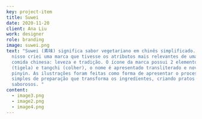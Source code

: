 ```yaml
---
key: project-item
title: Suwei
date: 2020-11-20
client: Ana Liu
work: designer
role: branding
image: suwei.png
text: "Suwei (素味) significa sabor vegetariano em chinês simplificado. Pensando
  nisso criei uma marca que tivesse os atributos mais relevantes de uma boa
  comida chinesa: leveza e tradição. O ícone da marca possui 2 elementos: um wan
  (tigela) e tangchi (colher), o nome é apresentado transliterado e novamente em
  pinyin. As ilustrações foram feitas como forma de apresentar o processo
  simples de preparação que transforma os ingredientes, criando pratos
  saborosos. "
content:
  - image3.png
  - image2.png
  - image4.png
---
```


